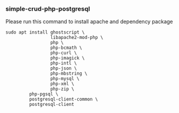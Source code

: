 ### simple-crud-php-postgresql

Please run this command to install apache and dependency package

```
sudo apt install ghostscript \
                 libapache2-mod-php \
                 php \
                 php-bcmath \
                 php-curl \
                 php-imagick \
                 php-intl \
                 php-json \
                 php-mbstring \
                 php-mysql \
                 php-xml \
                 php-zip \
		 php-pgsql \
		 postgresql-client-common \
		 postgresql-client
		 
